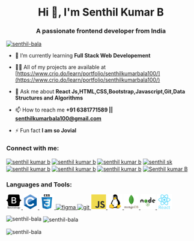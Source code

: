 
<h1 align="center">Hi 👋, I'm Senthil Kumar B</h1>
<h3 align="center">A passionate frontend developer from India</h3>


<p align="left"> <a href="https://github.com/ryo-ma/github-profile-trophy"><img src="https://github-profile-trophy.vercel.app/?username=senthil-bala" alt="senthil-bala" /></a> </p>

- 🌱 I’m currently learning **Full Stack Web Developement**

- 👨‍💻 All of my projects are available at [https://www.crio.do/learn/portfolio/senthilkumarbala100/](https://www.crio.do/learn/portfolio/senthilkumarbala100/)

- 💬 Ask me about **React Js,HTML,CSS,Bootstrap,Javascript,Git,Data Structures and Algorithms**

- 📫 How to reach me **+91 6381771589 || senthilkumarbala100@gmail.com**

- ⚡ Fun fact **I am so Jovial**

<h3 align="left">Connect with me:</h3>
<p align="left">
<a href="https://twitter.com/senthil kumar b" target="blank"><img align="center" src="https://raw.githubusercontent.com/rahuldkjain/github-profile-readme-generator/master/src/images/icons/Social/twitter.svg" alt="senthil kumar b" height="30" width="40" /></a>
<a href="https://linkedin.com/in/senthil kumar b" target="blank"><img align="center" src="https://raw.githubusercontent.com/rahuldkjain/github-profile-readme-generator/master/src/images/icons/Social/linked-in-alt.svg" alt="senthil kumar b" height="30" width="40" /></a>
<a href="https://codesandbox.com/senthil kumar b" target="blank"><img align="center" src="https://raw.githubusercontent.com/rahuldkjain/github-profile-readme-generator/master/src/images/icons/Social/codesandbox.svg" alt="senthil kumar b" height="30" width="40" /></a>
<a href="https://instagram.com/senthil sk" target="blank"><img align="center" src="https://raw.githubusercontent.com/rahuldkjain/github-profile-readme-generator/master/src/images/icons/Social/instagram.svg" alt="senthil sk" height="30" width="40" /></a>
<a href="https://www.hackerrank.com/senthil kumar b" target="blank"><img align="center" src="https://raw.githubusercontent.com/rahuldkjain/github-profile-readme-generator/master/src/images/icons/Social/hackerrank.svg" alt="senthil kumar b" height="30" width="40" /></a>
<a href="https://www.leetcode.com/senthil kumar b" target="blank"><img align="center" src="https://raw.githubusercontent.com/rahuldkjain/github-profile-readme-generator/master/src/images/icons/Social/leet-code.svg" alt="senthil kumar b" height="30" width="40" /></a>
<a href="https://www.hackerearth.com/senthil kumar b" target="blank"><img align="center" src="https://raw.githubusercontent.com/rahuldkjain/github-profile-readme-generator/master/src/images/icons/Social/hackerearth.svg" alt="senthil kumar b" height="30" width="40" /></a>
<a href="https://discord.gg/Senthil kumar B" target="blank"><img align="center" src="https://raw.githubusercontent.com/rahuldkjain/github-profile-readme-generator/master/src/images/icons/Social/discord.svg" alt="Senthil kumar B" height="30" width="40" /></a>
</p>

<h3 align="left">Languages and Tools:</h3>
<p align="left"> <a href="https://getbootstrap.com" target="_blank" rel="noreferrer"> <img src="https://raw.githubusercontent.com/devicons/devicon/master/icons/bootstrap/bootstrap-plain-wordmark.svg" alt="bootstrap" width="40" height="40"/> </a> <a href="https://www.cprogramming.com/" target="_blank" rel="noreferrer"> <img src="https://raw.githubusercontent.com/devicons/devicon/master/icons/c/c-original.svg" alt="c" width="40" height="40"/> </a> <a href="https://www.w3schools.com/css/" target="_blank" rel="noreferrer"> <img src="https://raw.githubusercontent.com/devicons/devicon/master/icons/css3/css3-original-wordmark.svg" alt="css3" width="40" height="40"/> </a> <a href="https://www.figma.com/" target="_blank" rel="noreferrer"> <img src="https://www.vectorlogo.zone/logos/figma/figma-icon.svg" alt="figma" width="40" height="40"/> </a> <a href="https://git-scm.com/" target="_blank" rel="noreferrer"> <img src="https://www.vectorlogo.zone/logos/git-scm/git-scm-icon.svg" alt="git" width="40" height="40"/> </a> <a href="https://developer.mozilla.org/en-US/docs/Web/JavaScript" target="_blank" rel="noreferrer"> <img src="https://raw.githubusercontent.com/devicons/devicon/master/icons/javascript/javascript-original.svg" alt="javascript" width="40" height="40"/> </a> <a href="https://www.linux.org/" target="_blank" rel="noreferrer"> <img src="https://raw.githubusercontent.com/devicons/devicon/master/icons/linux/linux-original.svg" alt="linux" width="40" height="40"/> </a> <a href="https://www.mongodb.com/" target="_blank" rel="noreferrer"> <img src="https://raw.githubusercontent.com/devicons/devicon/master/icons/mongodb/mongodb-original-wordmark.svg" alt="mongodb" width="40" height="40"/> </a> <a href="https://nodejs.org" target="_blank" rel="noreferrer"> <img src="https://raw.githubusercontent.com/devicons/devicon/master/icons/nodejs/nodejs-original-wordmark.svg" alt="nodejs" width="40" height="40"/> </a> <a href="https://reactjs.org/" target="_blank" rel="noreferrer"> <img src="https://raw.githubusercontent.com/devicons/devicon/master/icons/react/react-original-wordmark.svg" alt="react" width="40" height="40"/> </a> </p>

<p><img align="left" src="https://github-readme-stats.vercel.app/api/top-langs?username=senthil-bala&show_icons=true&locale=en&layout=compact" alt="senthil-bala" /></p>

<p>&nbsp;<img align="center" src="https://github-readme-stats.vercel.app/api?username=senthil-bala&show_icons=true&locale=en" alt="senthil-bala" /></p>

<p><img align="center" src="https://github-readme-streak-stats.herokuapp.com/?user=senthil-bala&" alt="senthil-bala" /></p>
